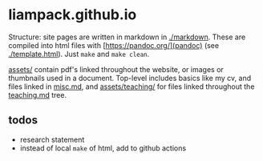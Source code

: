 # liampack.github.io

Structure: site pages are written in markdown in [./markdown](). These
are compiled into html files with [https://pandoc.org/](pandoc) (see
[./template.html]()). Just `make` and `make clean`.

[assets/](./assets/) contain pdf's linked throughout the website, or
images or thumbnails used in a document. Top-level includes basics
like my cv, and files linked in [misc.md](./misc.md), and
[assets/teaching/](./assets/teaching/) for files linked throughout the
[teaching.md](./teaching.md) tree.

## todos
- research statement
- instead of local `make` of html, add to github actions
